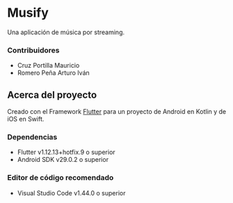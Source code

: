 # Musify
Una aplicación de música por streaming.

### Contribuidores
- Cruz Portilla Mauricio
- Romero Peña Arturo Iván

## Acerca del proyecto
Creado con el Framework <a href="https://flutter.dev/">Flutter</a> para un proyecto de Android en Kotlin y de iOS en Swift.

### Dependencias
- Flutter v1.12.13+hotfix.9 o superior
- Android SDK v29.0.2 o superior

### Editor de código recomendado
- Visual Studio Code v1.44.0 o superior
